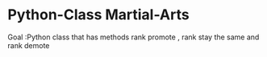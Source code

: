 # Python-Class Martial-Arts
Goal :Python class that has methods rank promote , rank stay the same and rank demote
